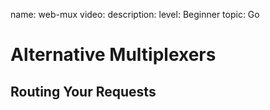 name: web-mux
video: 
description: 
level: Beginner
topic: Go
# Alternative Multiplexers
## Routing Your Requests

